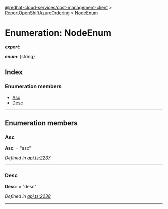 [@redhat-cloud-services/cost-management-client](../README.md) > [ReportOpenShiftAzureOrdering](../modules/reportopenshiftazureordering.md) > [NodeEnum](../enums/reportopenshiftazureordering.nodeenum.md)

# Enumeration: NodeEnum

*__export__*: 

*__enum__*: {string}

## Index

### Enumeration members

* [Asc](reportopenshiftazureordering.nodeenum.md#asc)
* [Desc](reportopenshiftazureordering.nodeenum.md#desc)

---

## Enumeration members

<a id="asc"></a>

###  Asc

**Asc**:  = "asc"

*Defined in [api.ts:2237](https://github.com/RedHatInsights/javascript-clients/blob/master/packages/cost-management/api.ts#L2237)*

___
<a id="desc"></a>

###  Desc

**Desc**:  = "desc"

*Defined in [api.ts:2238](https://github.com/RedHatInsights/javascript-clients/blob/master/packages/cost-management/api.ts#L2238)*

___

